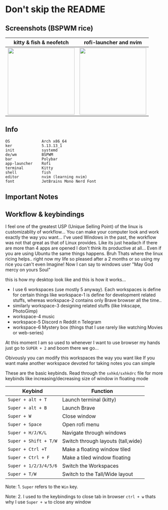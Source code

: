 # Don't skip the README
## Screenshots (BSPWM rice)
|kitty & fish & neofetch|rofi-launcher and nvim|
|-|-|
|<img height="210px" src="https://cdn.discordapp.com/attachments/846673042893832195/886930186757615656/unknown.png">|<img height="210px" src="https://cdn.discordapp.com/attachments/846673042893832195/887027701758722128/unknown.png">|

## Info 
```
OS              Arch x86_64
ker             5.13.13_1
init            systemd
de/wm           BSPWM
bar             Polybar
app-launcher    Rofi
terminal        Kitty
shell           fish
editor          nvim (learning nvim)
font            JetBrains Mono Nerd Font
```
## Important Notes 


## Workflow & keybindings
I feel one of the greatest USP (Unique Selling Point) of the linux is customizablity of workflow... You can make your computer look and work exactly the way you want...
I've used Windows in the past, the workflow was not that great as that of Linux provides. Like its just headach if there are more than 4 apps are opened I don't think its productive at all... 
Even if you are using Ubuntu the same things happens. Bruh
Thats where the linux ricing helps..
right now my life so pleased after a 2 months or so using my rice you can't even Imagine! Now I can say to windows user "May God mercy on yours Soul" 

this is how my desktop look like and this is how it works...
- I use 6 workspaces (use mostly 5 anyway). Each workspaces is define for certain things like workspace-1 is define for development related stuffs, whereas workspace-2 contains only Brave browser all the time..
- similarly workspace-3 designing related stuffs (like Inkscape, PhotoGimp)
- workspace-4 music
- workspace-5 Discord n Reddit n Telegram
- workspace-6 Mystery box (things that I use rarely like watching Movies or web-series)

At this moment I am so used to whenever I want to use browser my hands just go to `SUPER + 2` and boom there we go...

Obivously you can modify this workspaces the way you want like If you want make another workspace devoted for taking notes you can simple

These are the basic keybinds. Read through the `sxhkd/sxhkdrc` file for more keybinds like increasing/decreasing size of window in floating mode

|        Keybind           |                 Function                 |
| ------------------------ | ---------------------------------------- |
| `Super + alt + T`        | Launch terminal (kitty)                  |
| `Super + alt + B`        | Launch Brave                             |
| `Super + W`              | Close window                             |
| `Super + Space`          | Open rofi menu                           |
| `Super + H/J/K/L`        | Navigate through windows                 |
| `Super + Shift + T/W`    | Switch through layouts (tall,wide}       |
| `Super + Ctrl +T`        | Make a floating window tiled             |
| `Super + Ctrl + F`       | Make a tiled window floating             |
| `Super + 1/2/3/4/5/6`    | Switch the Workspaces                    |
| `Super + T/W`            | Switch to the Tall/Wide layout           |

Note: 1. `Super` refers to the `Win` key.

Note: 2. I used to the keybindings to close tab in browser `ctrl + w` thats why I use `Super + w` to close any window
